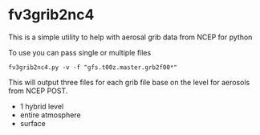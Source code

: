 # fv3grib2nc4


This is a simple utility to help with aerosal grib data from NCEP for python

To use you can pass single or multiple files

```
fv3grib2nc4.py -v -f "gfs.t00z.master.grb2f00*"
```

This will output three files for each grib file base on the level for aerosols from NCEP POST.

- 1 hybrid level
- entire atmosphere
- surface

